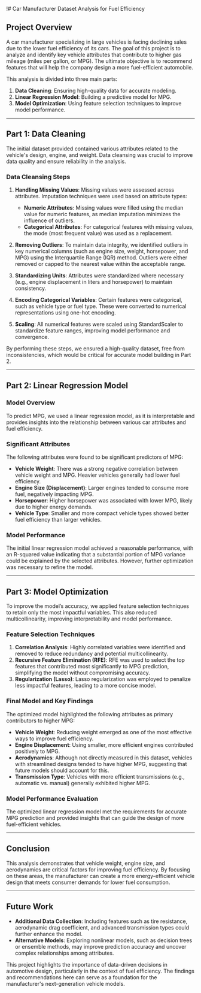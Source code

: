 !# Car Manufacturer Dataset Analysis for Fuel Efficiency

## Project Overview

A car manufacturer specializing in large vehicles is facing declining sales due to the lower fuel efficiency of its cars. The goal of this project is to analyze and identify key vehicle attributes that contribute to higher gas mileage (miles per gallon, or MPG). The ultimate objective is to recommend features that will help the company design a more fuel-efficient automobile.

This analysis is divided into three main parts:
1. **Data Cleaning**: Ensuring high-quality data for accurate modeling.
2. **Linear Regression Model**: Building a predictive model for MPG.
3. **Model Optimization**: Using feature selection techniques to improve model performance.

---

## Part 1: Data Cleaning

The initial dataset provided contained various attributes related to the vehicle's design, engine, and weight. Data cleansing was crucial to improve data quality and ensure reliability in the analysis.

### Data Cleansing Steps
1. **Handling Missing Values**: Missing values were assessed across attributes. Imputation techniques were used based on attribute types:
   - **Numeric Attributes**: Missing values were filled using the median value for numeric features, as median imputation minimizes the influence of outliers.
   - **Categorical Attributes**: For categorical features with missing values, the mode (most frequent value) was used as a replacement.

2. **Removing Outliers**: To maintain data integrity, we identified outliers in key numerical columns (such as engine size, weight, horsepower, and MPG) using the Interquartile Range (IQR) method. Outliers were either removed or capped to the nearest value within the acceptable range.

3. **Standardizing Units**: Attributes were standardized where necessary (e.g., engine displacement in liters and horsepower) to maintain consistency. 

4. **Encoding Categorical Variables**: Certain features were categorical, such as vehicle type or fuel type. These were converted to numerical representations using one-hot encoding.

5. **Scaling**: All numerical features were scaled using StandardScaler to standardize feature ranges, improving model performance and convergence.

By performing these steps, we ensured a high-quality dataset, free from inconsistencies, which would be critical for accurate model building in Part 2.

---

## Part 2: Linear Regression Model

### Model Overview

To predict MPG, we used a linear regression model, as it is interpretable and provides insights into the relationship between various car attributes and fuel efficiency.

### Significant Attributes

The following attributes were found to be significant predictors of MPG:
- **Vehicle Weight**: There was a strong negative correlation between vehicle weight and MPG. Heavier vehicles generally had lower fuel efficiency.
- **Engine Size (Displacement)**: Larger engines tended to consume more fuel, negatively impacting MPG.
- **Horsepower**: Higher horsepower was associated with lower MPG, likely due to higher energy demands.
- **Vehicle Type**: Smaller and more compact vehicle types showed better fuel efficiency than larger vehicles.

### Model Performance

The initial linear regression model achieved a reasonable performance, with an R-squared value indicating that a substantial portion of MPG variance could be explained by the selected attributes. However, further optimization was necessary to refine the model.

---

## Part 3: Model Optimization

To improve the model’s accuracy, we applied feature selection techniques to retain only the most impactful variables. This also reduced multicollinearity, improving interpretability and model performance.

### Feature Selection Techniques

1. **Correlation Analysis**: Highly correlated variables were identified and removed to reduce redundancy and potential multicollinearity.
2. **Recursive Feature Elimination (RFE)**: RFE was used to select the top features that contributed most significantly to MPG prediction, simplifying the model without compromising accuracy.
3. **Regularization (Lasso)**: Lasso regularization was employed to penalize less impactful features, leading to a more concise model.

### Final Model and Key Findings

The optimized model highlighted the following attributes as primary contributors to higher MPG:
- **Vehicle Weight**: Reducing weight emerged as one of the most effective ways to improve fuel efficiency.
- **Engine Displacement**: Using smaller, more efficient engines contributed positively to MPG.
- **Aerodynamics**: Although not directly measured in this dataset, vehicles with streamlined designs tended to have higher MPG, suggesting that future models should account for this.
- **Transmission Type**: Vehicles with more efficient transmissions (e.g., automatic vs. manual) generally exhibited higher MPG.

### Model Performance Evaluation

The optimized linear regression model met the requirements for accurate MPG prediction and provided insights that can guide the design of more fuel-efficient vehicles.

---

## Conclusion

This analysis demonstrates that vehicle weight, engine size, and aerodynamics are critical factors for improving fuel efficiency. By focusing on these areas, the manufacturer can create a more energy-efficient vehicle design that meets consumer demands for lower fuel consumption.

---

## Future Work

- **Additional Data Collection**: Including features such as tire resistance, aerodynamic drag coefficient, and advanced transmission types could further enhance the model.
- **Alternative Models**: Exploring nonlinear models, such as decision trees or ensemble methods, may improve prediction accuracy and uncover complex relationships among attributes.

This project highlights the importance of data-driven decisions in automotive design, particularly in the context of fuel efficiency. The findings and recommendations here can serve as a foundation for the manufacturer's next-generation vehicle models.
